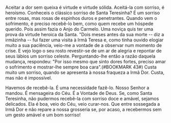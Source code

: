 Aceitar a dor sem queixa é virtude e virtude sólida. Aceitá-la com sorriso, é heroísmo. Conheceis o clássico sorriso de Santa Teresinha? É um sorriso entre rosas, mas rosas de espinhos duros e penetrantes. Quando vem o sofrimento, é preciso recebê-lo bem, como quem recebe um hóspede querido. Pois assim fazia o Anjo do Carmelo. Uma noviça quis ter uma prova da virtude heroica da Santa. "Dois meses antes da sua morte -- diz a irmãzinha -- fui fazer uma visita à Irmã Teresa e, como tinha ouvido elogiar muito a sua paciência, veio-me a vontade de a observar num momento de crise. E vejo logo o seu rosto revestir-se de um ar de alegria e repontar de seus lábios um sorriso celeste. Perguntando-lhe então a razão daquela mudança, respondeu: "Por isso mesmo que sinto dores fortes, preciso amar o sofrimento e mostrar-lhe sempre boa cara".(#BOOKMARK 43#) Custa muito um sorriso, quando se apresenta à nossa fraqueza a Irmã Dor. Custa, mas não é impossível.

Havemos de recebê-la. É uma necessidade fazê-lo. Nosso Senhor a mandou. É mensageira do Céu. É a Vontade de Deus. Se, como Santa Teresinha, não pudermos recebê-la com sorriso doce e amável, sejamos delicados. Ela é boa, veio do Céu, veio curar-nos. Que entre sossegada a Irmã Dor e não repare a nossa grosseria se, por acaso, a recebermos sem um gesto amável e um bom sorriso!